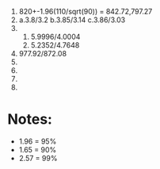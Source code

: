 1.  820+-1.96(110/sqrt(90)) = 842.72,797.27
2.  a.3.8/3.2 b.3.85/3.14 c.3.86/3.03
3.  1.  5.9996/4.0004
    2.  5.2352/4.7648
4.  977.92/872.08
5.  
6.  
7.  
8.  

# Notes:

- 1.96 = 95%
- 1.65 = 90%
- 2.57 = 99%
